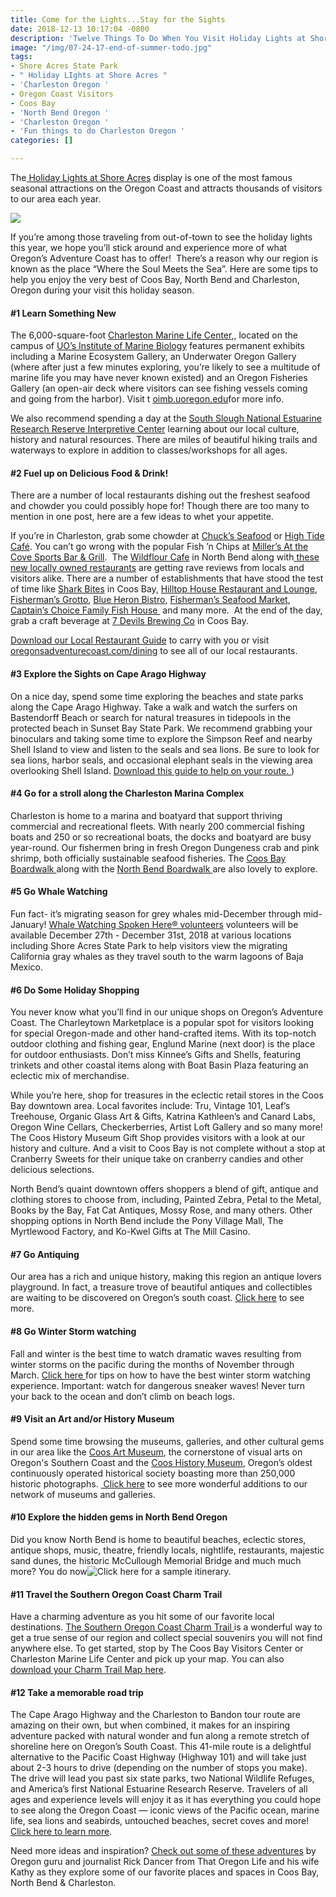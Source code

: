 ```yaml
---
title: Come for the Lights...Stay for the Sights
date: 2018-12-13 10:17:04 -0800
description: 'Twelve Things To Do When You Visit Holiday Lights at Shore Acres Display '
image: "/img/07-24-17-end-of-summer-todo.jpg"
tags:
- Shore Acres State Park
- " Holiday LIghts at Shore Acres "
- 'Charleston Oregon '
- Oregon Coast Visitors
- Coos Bay
- 'North Bend Oregon '
- 'Charleston Oregon '
- 'Fun things to do Charleston Oregon '
categories: []

---
```

The[ Holiday Lights at Shore Acres](https://oregonsadventurecoast.com/event/32nd-annual-holiday-lights-at-shore-acres/) display is one of the most famous seasonal attractions on the Oregon Coast and attracts thousands of visitors to our area each year.

![](/img/holiday-lights-02-home-slider.jpg)

If you’re among those traveling from out-of-town to see the holiday lights this year, we hope you’ll stick around and experience more of what Oregon’s Adventure Coast has to offer!  There’s a reason why our region is known as the place “Where the Soul Meets the Sea”.  Here are some tips to help you enjoy the very best of Coos Bay, North Bend and Charleston, Oregon during your visit this holiday season.

#### #1 Learn Something New

The 6,000-square-foot [Charleston Marine Life Center](http://www.charlestonmarinelifecenter.com/),, located on the campus of [ UO’s Institute of Marine Biology](https://oimb.uoregon.edu/) features permanent exhibits including a Marine Ecosystem Gallery, an Underwater Oregon Gallery (where after just a few minutes exploring, you’re likely to see a multitude of marine life you may have never known existed) and an Oregon Fisheries Gallery (an open-air deck where visitors can see fishing vessels coming and going from the harbor). Visit t [oimb.uoregon.edu](https://oimb.uoregon.edu/)for more info.

We also recommend spending a day at the [South Slough National Estuarine Research Reserve Interpretive Center](https://www.oregon.gov/oprd/NATRES/pages/rs_faqcoastal.aspx#What_is_a_Research_Reserve_) learning about our local culture, history and natural resources. There are miles of beautiful hiking trails and waterways to explore in addition to classes/workshops for all ages.

#### #2 Fuel up on Delicious Food & Drink!

There are a number of local restaurants dishing out the freshest seafood and chowder you could possibly hope for! Though there are too many to mention in one post, here are a few ideas to whet your appetite.

If you’re in Charleston, grab some chowder at  [Chuck’s Seafood](http://www.chucksseafood.com/) or [High Tide Café](http://hightidecafeoregon.com/). You can’t go wrong with the popular Fish ’n Chips at [Miller’s At the Cove Sports Bar & Grill](https://www.millersatthecove.rocks/).  The [Wildflour Cafe](https://www.wildflour-catering.com/) in North Bend along with[ these new locally owned restaurants](https://oregonsadventurecoast.com/blog/2018-05-08-four-new-oregon-coast-restaurants-you-need-to-try/) are getting rave reviews from locals and visitors alike. There are a number of establishments that have stood the test of time like [Shark Bites](http://www.sharkbites.cafe/) in Coos Bay, [Hilltop House Restaurant and Lounge](http://hilltophouserestaurant.com/), [Fisherman’s Grotto](http://www.fishermansgrottoinc.com/), [Blue Heron Bistro](http://www.blueheronbistro.com/), [Fisherman’s Seafood Market](http://fishermensseafoodmarket.com/), [Captain’s Choice Family Fish House ](http://www.captainschoicefishhouse.com/) and many more.  At the end of the day, grab a craft beverage at [7 Devils Brewing Co](https://www.7devilsbrewery.com/) in Coos Bay.

[Download our Local Restaurant Guide](https://oregonsadventurecoast.com/img/restaurant-brochure.pdf) to carry with you or visit [oregonsadventurecoast.com/dining](https://oregonsadventurecoast.com/dining/) to see all of our local restaurants.

#### #3 Explore the Sights on Cape Arago Highway

On a nice day, spend some time exploring the beaches and state parks along the Cape Arago Highway. Take a walk and watch the surfers on Bastendorff Beach or search for natural treasures in tidepools in the protected beach in Sunset Bay State Park. We recommend grabbing your binoculars and taking some time to explore the Simpson Reef and nearby Shell Island to view and listen to the seals and sea lions.  Be sure to look for sea lions, harbor seals, and occasional elephant seals in the viewing area overlooking Shell Island. [Download this guide to help on your route. ](https://oregonsadventurecoast.com/img/cape-arago-loop-itinerary-2018.pdf))

#### #4 Go for a stroll along the Charleston Marina Complex

Charleston is home to a marina and boatyard that support thriving commercial and recreational fleets. With nearly 200 commercial fishing boats and 250 or so recreational boats, the docks and boatyard are busy year-round. Our fishermen bring in fresh Oregon Dungeness crab and pink shrimp, both officially sustainable seafood fisheries. The [Coos Bay Boardwalk ](https://www.tripadvisor.com/Attraction_Review-g51813-d2043717-Reviews-Coos_Bay_Boardwalk-Coos_Bay_Oregon.html)along with the [North Bend Boardwalk ](https://www.tripadvisor.com/LocationPhotoDirectLink-g51993-i113552277-North_Bend_Oregon.html)are also lovely to explore.

#### #5 Go Whale Watching

Fun fact- it’s migrating season for grey whales mid-December through mid-January! [Whale Watching Spoken Here® volunteers](https://oregonstateparks.org/index.cfm?do=thingstodo.dsp_whalewatching) volunteers will be available December 27th - December 31st, 2018 at various locations including Shore Acres State Park to help visitors view the migrating California gray whales as they travel south to the warm lagoons of Baja Mexico.

#### #6 Do Some Holiday Shopping

You never know what you’ll find in our unique shops on Oregon’s Adventure Coast. The Charleytown Marketplace is a popular spot for visitors looking for special Oregon-made and other hand-crafted items. With its top-notch outdoor clothing and fishing gear, Englund Marine (next door) is the place for outdoor enthusiasts. Don’t miss Kinnee’s Gifts and Shells, featuring trinkets and other coastal items along with Boat Basin Plaza featuring an eclectic mix of merchandise.

While you’re here, shop for treasures in the eclectic retail stores in the Coos Bay downtown area. Local favorites include: Tru, Vintage 101, Leaf’s Treehouse, Organic Glass Art & Gifts, Katrina Kathleen’s and Canard Labs, Oregon Wine Cellars, Checkerberries, Artist Loft Gallery and so many more! The Coos History Museum Gift Shop provides visitors with a look at our history and culture. And a visit to Coos Bay is not complete without a stop at Cranberry Sweets for their unique take on cranberry candies and other delicious selections.

North Bend’s quaint downtown offers shoppers a blend of gift, antique and clothing stores to choose from, including, Painted Zebra, Petal to the Metal, Books by the Bay, Fat Cat Antiques, Mossy Rose, and many others. Other shopping options in North Bend include the Pony Village Mall, The Myrtlewood Factory, and Ko-Kwel Gifts at The Mill Casino.

#### #7 Go Antiquing

Our area has a rich and unique history, making this region an antique lovers playground. In fact, a treasure trove of beautiful antiques and collectibles are waiting to be discovered on Oregon’s south coast. [Click here]() to see more.

#### #8 Go Winter Storm watching

Fall and winter is the best time to watch dramatic waves resulting from winter storms on the pacific during the months of November through March. [Click here ](https://oregonsadventurecoast.com/blog/eight-ways-to-stay-safe-on-the-beaches-along-the-oregon-coast/)for tips on how to have the best winter storm watching experience. Important: watch for dangerous sneaker waves! Never turn your back to the ocean and don’t climb on beach logs.

#### #9 Visit an Art and/or History Museum

Spend some time browsing the museums, galleries, and other cultural gems in our area like the [Coos Art Museum](http://www.coosart.org/), the cornerstone of visual arts on Oregon's Southern Coast and the [Coos History Museum](https://cooshistory.org/), Oregon’s oldest continuously operated historical society boasting more than 250,000 historic photographs. [ Click here](https://oregonsadventurecoast.com/art-history-culture/) to see more wonderful additions to our network of museums and galleries.

#### #10 Explore the hidden gems in North Bend Oregon

Did you know North Bend is home to beautiful beaches, eclectic stores, antique shops, music, theatre, friendly locals, nightlife, restaurants, majestic sand dunes, the historic McCullough Memorial Bridge and much much more? You do now![Click here](https://oregonsadventurecoast.com/tripideas/one-day-travel-itinerary-a-perfect-adventure-in-north-bend-oregon/) for a sample itinerary.

#### #11 Travel the Southern Oregon Coast Charm Trail

Have a charming adventure as you hit some of our favorite local destinations. [The Southern Oregon Coast Charm Trail ](https://oregonsadventurecoast.com/blog/have-a-charming-adventure-along-the-southern-oregon-coast-charm-trail/)is a wonderful way to get a true sense of our region and collect special souvenirs you will not find anywhere else. To get started, stop by The Coos Bay Visitors Center or Charleston Marine Life Center and pick up your map. You can also [download your Charm Trail Map here]().

#### #12 Take a memorable road trip

The Cape Arago Highway and the Charleston to Bandon tour route are amazing on their own, but when combined, it makes for an inspiring adventure packed with natural wonder and fun along a remote stretch of shoreline here on Oregon’s South Coast. This 41-mile route is a delightful alternative to the Pacific Coast Highway (Highway 101) and will take just about 2-3 hours to drive (depending on the number of stops you make). The drive will lead you past six state parks, two National Wildlife Refuges, and America’s first National Estuarine Research Reserve. Travelers of all ages and experience levels will enjoy it as it has everything you could hope to see along the Oregon Coast — iconic views of the Pacific ocean, marine life, sea lions and seabirds, untouched beaches, secret coves and more! [Click here to learn more](https://oregonsadventurecoast.com/blog/featured-road-trip-cape-arago-highway-charleston-to-bandon-tour-route/).

Need more ideas and inspiration? [Check out some of these adventures](https://oregonsadventurecoast.com/blog/live-from-oregons-adventure-coast-25-experiences-with-that-oregon-life/) by Oregon guru and journalist Rick Dancer from  That Oregon Life and his wife Kathy as they explore some of our favorite places and spaces in Coos Bay, North Bend & Charleston.